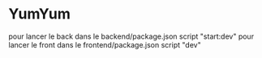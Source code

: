 # YumYum

pour lancer le back dans le backend/package.json script "start:dev"
pour lancer le front dans le frontend/package.json script "dev"
